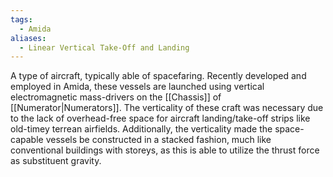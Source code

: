 ```yaml
---
tags:
  - Amida
aliases:
  - Linear Vertical Take-Off and Landing
---
```

A type of aircraft, typically able of spacefaring.
Recently developed and employed in Amida, these vessels are launched using vertical electromagnetic mass-drivers on the [[Chassis]] of [[Numerator|Numerators]]. 
The verticality of these craft was necessary due to the lack of overhead-free space for aircraft landing/take-off strips like old-timey terrean airfields. 
Additionally, the verticality made the space-capable vessels be constructed in a stacked fashion, much like conventional buildings with storeys, as this is able to utilize the thrust force as substituent gravity.
